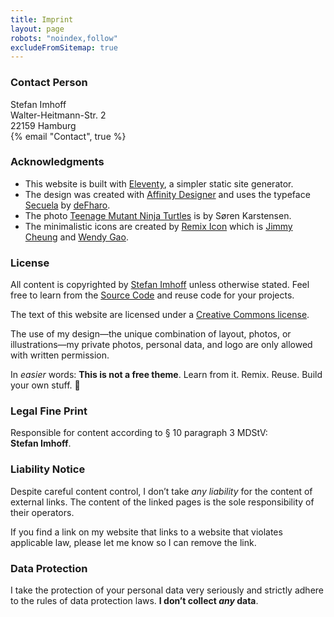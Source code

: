 ```yaml
---
title: Imprint
layout: page
robots: "noindex,follow"
excludeFromSitemap: true
---
```


### Contact Person

Stefan Imhoff<br />
Walter-Heitmann-Str. 2<br />
22159 Hamburg<br />
{% email "Contact", true %}

### Acknowledgments

- This website is built with [Eleventy], a simpler static site generator.
- The design was created with [Affinity Designer] and uses the typeface [Secuela] by [deFharo].
- The photo [Teenage Mutant Ninja Turtles] is by Søren Karstensen.
- The minimalistic icons are created by [Remix Icon] which is [Jimmy Cheung] and [Wendy Gao].

### License

All content is copyrighted by [Stefan Imhoff] unless otherwise stated. Feel free to learn from the [Source Code] and reuse code for your projects.

The text of this website are licensed under a [Creative Commons license].

The use of my design—the unique combination of layout, photos, or illustrations—my private photos, personal data, and logo are only allowed with written permission.

In _easier_ words: **This is not a free theme**. Learn from it. Remix. Reuse. Build your own stuff. 🤘

### Legal Fine Print

Responsible for content according to § 10 paragraph 3 MDStV: **Stefan&nbsp;Imhoff**.

### Liability Notice

Despite careful content control, I don’t take _any liability_ for the content of external links. The content of the linked pages is the sole responsibility of their operators.

If you find a link on my website that links to a website that violates applicable law, please let me know so I can remove the link.

### Data Protection

I take the protection of your personal data very seriously and strictly adhere to the rules of data protection laws. **I don’t collect _any_ data**.

[eleventy]: https://www.11ty.dev/
[affinity designer]: https://affinity.serif.com/designer/
[secuela]: https://fontlibrary.org/en/font/secuela-variable
[defharo]: https://github.com/defharo
[teenage mutant ninja turtles]: https://www.flickr.com/photos/tegnerne/11948638165
[remix icon]: https://remixicon.com/
[jimmy cheung]: https://github.com/xiaochunjimmy
[wendy gao]: https://github.com/wendygaoyuan
[stefan imhoff]: https://www.stefanimhoff.de
[source code]: https://github.com/kogakure/website-11ty-kogakure.de
[creative commons license]: https://creativecommons.org/licenses/by-nc-sa/4.0/
